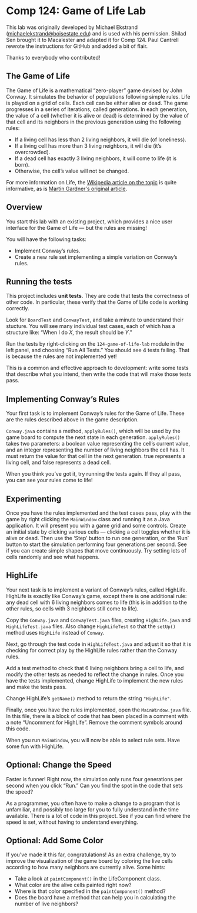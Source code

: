 Comp 124: Game of Life Lab
====

This lab was originally developed by Michael Ekstrand (michaelekstrand@boisestate.edu) and is used with his permission.
Shilad Sen brought it to Macalester and adapted it for Comp 124. Paul Cantrell rewrote the instructions for GitHub and added a bit of flair.

Thanks to everybody who contributed!


The Game of Life
---

The Game of Life is a mathematical “zero-player” game devised by John Conway. It simulates the behavior of populations following simple rules.  Life is played on a grid of cells. Each cell can be either alive or dead.  The game progresses in a series of iterations, called generations.  In each generation, the value of a cell (whether it is alive or dead) is determined by the value of that cell and its neighbors in the previous generation using the following rules:

- If a living cell has less than 2 living neighbors, it will die (of loneliness).
- If a living cell has more than 3 living neighbors, it will die (it’s overcrowded).
- If a dead cell has exactly 3 living neighbors, it will come to life (it is born).
- Otherwise, the cell’s value will not be changed.

For more information on Life, the [Wikipedia article on the topic](http://en.wikipedia.org/wiki/Conway%27s_Game_of_Life) is quite informative, as is [Martin Gardner's original article](http://ddi.cs.uni-potsdam.de/HyFISCH/Produzieren/lis_projekt/proj_gamelife/ConwayScientificAmerican.htm).


Overview
---

You start this lab with an existing project, which provides a nice user interface for the Game of Life — but the rules are missing!

You will have the following tasks:

- Implement Conway’s rules.
- Create a new rule set implementing a simple variation on Conway’s rules.


Running the tests
---

This project includes **unit tests**. They are code that tests the correctness of other code. In particular, these verify that the Game of Life code is working correctly.

Look for `BoardTest` and `ConwayTest`, and take a minute to understand their stucture. You will see many individual test cases, each of which has a structure like: “When I do _X_, the result should be _Y_.”

Run the tests by right-clicking on the `124-game-of-life-lab` module in the left panel, and choosing “Run All Tests.” You should see 4 tests failing. That is because the rules are not implemented yet!

This is a common and effective approach to development: write some tests that describe what you intend, then write the code that will make those tests pass.


Implementing Conway’s Rules
---

Your first task is to implement Conway’s rules for the Game of Life. These are the rules described above in the game description.

`Conway.java` contains a method, `applyRules()`, which will be used by the game board to compute the next state in each generation. `applyRules()` takes two parameters: a boolean value representing the cell’s current value, and an integer representing the number of living neighbors the cell has. It must return the value for that cell in the next generation. true represents a living cell, and false represents a dead cell.

When you think you’ve got it, try running the tests again. If they all pass, you can see your rules come to life!


Experimenting
---

Once you have the rules implemented and the test cases pass, play with the game by right clicking the `MainWindow` class and running it as a Java application. It will present you with a game grid and some controls. Create an initial state by clicking various cells — clicking a cell toggles whether it is alive or dead. Then use the ‘Step’ button to run one generation, or the ‘Run’ button to start the simulation performing four generations per second. See if you can create simple shapes that move continuously. Try setting lots of cells randomly and see what happens.


HighLife
---

Your next task is to implement a variant of Conway’s rules, called HighLife. HighLife is exactly like Conway’s game, except there is one additional rule: any dead cell with 6 living neighbors comes to life (this is in addition to the other rules, so cells with 3 neighbors still come to life).

Copy the `Conway.java` and `ConwayTest.java` files, creating `HighLife.java` and `HighLifeTest.java` files. Also change `HighLifeTest` so that the `setUp()` method uses `HighLife` instead of `Conway`.

Next, go through the test code in `HighLifeTest.java` and adjust it so that it is checking for correct play by the HighLife rules rather than the Conway rules.

Add a test method to check that 6 living neighbors bring a cell to life, and modify the other tests as needed to reflect the change in rules.  Once you have the tests implemented, change HighLife to implement the new rules and make the tests pass.

Change HighLife’s `getName()` method to return the string `"HighLife"`.

Finally, once you have the rules implemented, open the `MainWindow.java` file. In this file, there is a block of code that has been placed in a comment with a note “Uncomment for HighLife”. Remove the comment symbols around this code.

When you run `MainWindow`, you will now be able to select rule sets.  Have some fun with HighLife.


Optional: Change the Speed
---

Faster is funner! Right now, the simulation only runs four generations per second when you click “Run.” Can you find the spot in the code that sets the speed?

As a programmer, you often have to make a change to a program that is unfamiliar, and possibly too large for you to fully understand in the time available. There is a lot of code in this project. See if you can find where the speed is set, without having to understand everything.


Optional: Add Some Color
---

If you've made it this far, congratulations!  As an extra challenge, try to improve the visualization of the game board by coloring the live cells according to how many neighbors are currently alive.  Some hints:

- Take a look at `paintComponent()` in the LifeComponent class.
- What color are the alive cells painted right now?
- Where is that color specified in the `paintComponent()` method?
- Does the board have a method that can help you in calculating the number of live neighbors?
